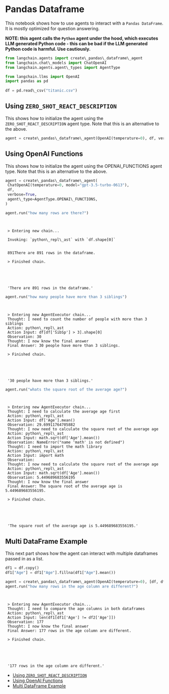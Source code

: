 # Pandas Dataframe

This notebook shows how to use agents to interact with a `Pandas DataFrame`. It is mostly optimized for question answering.

**NOTE: this agent calls the `Python` agent under the hood, which executes LLM generated Python code - this can be bad if the LLM generated Python code is harmful. Use cautiously.**

```python
from langchain.agents import create\_pandas\_dataframe\_agent  
from langchain.chat\_models import ChatOpenAI  
from langchain.agents.agent\_types import AgentType  

```

```python
from langchain.llms import OpenAI  
import pandas as pd  
  
df = pd.read\_csv("titanic.csv")  

```

## Using `ZERO_SHOT_REACT_DESCRIPTION`[​](#using-zero_shot_react_description "Direct link to using-zero_shot_react_description")

This shows how to initialize the agent using the `ZERO_SHOT_REACT_DESCRIPTION` agent type. Note that this is an alternative to the above.

```python
agent = create\_pandas\_dataframe\_agent(OpenAI(temperature=0), df, verbose=True)  

```

## Using OpenAI Functions[​](#using-openai-functions "Direct link to Using OpenAI Functions")

This shows how to initialize the agent using the OPENAI_FUNCTIONS agent type. Note that this is an alternative to the above.

```python
agent = create\_pandas\_dataframe\_agent(  
 ChatOpenAI(temperature=0, model="gpt-3.5-turbo-0613"),  
 df,  
 verbose=True,  
 agent\_type=AgentType.OPENAI\_FUNCTIONS,  
)  

```

```python
agent.run("how many rows are there?")  

```

```text
   
   
 > Entering new chain...  
   
 Invoking: `python\_repl\_ast` with `df.shape[0]`  
   
   
 891There are 891 rows in the dataframe.  
   
 > Finished chain.  
  
  
  
  
  
 'There are 891 rows in the dataframe.'  

```

```python
agent.run("how many people have more than 3 siblings")  

```

```text
   
   
 > Entering new AgentExecutor chain...  
 Thought: I need to count the number of people with more than 3 siblings  
 Action: python\_repl\_ast  
 Action Input: df[df['SibSp'] > 3].shape[0]  
 Observation: 30  
 Thought: I now know the final answer  
 Final Answer: 30 people have more than 3 siblings.  
   
 > Finished chain.  
  
  
  
  
  
 '30 people have more than 3 siblings.'  

```

```python
agent.run("whats the square root of the average age?")  

```

```text
   
   
 > Entering new AgentExecutor chain...  
 Thought: I need to calculate the average age first  
 Action: python\_repl\_ast  
 Action Input: df['Age'].mean()  
 Observation: 29.69911764705882  
 Thought: I now need to calculate the square root of the average age  
 Action: python\_repl\_ast  
 Action Input: math.sqrt(df['Age'].mean())  
 Observation: NameError("name 'math' is not defined")  
 Thought: I need to import the math library  
 Action: python\_repl\_ast  
 Action Input: import math  
 Observation:   
 Thought: I now need to calculate the square root of the average age  
 Action: python\_repl\_ast  
 Action Input: math.sqrt(df['Age'].mean())  
 Observation: 5.449689683556195  
 Thought: I now know the final answer  
 Final Answer: The square root of the average age is 5.449689683556195.  
   
 > Finished chain.  
  
  
  
  
  
 'The square root of the average age is 5.449689683556195.'  

```

## Multi DataFrame Example[​](#multi-dataframe-example "Direct link to Multi DataFrame Example")

This next part shows how the agent can interact with multiple dataframes passed in as a list.

```python
df1 = df.copy()  
df1["Age"] = df1["Age"].fillna(df1["Age"].mean())  

```

```python
agent = create\_pandas\_dataframe\_agent(OpenAI(temperature=0), [df, df1], verbose=True)  
agent.run("how many rows in the age column are different?")  

```

```text
   
   
 > Entering new AgentExecutor chain...  
 Thought: I need to compare the age columns in both dataframes  
 Action: python\_repl\_ast  
 Action Input: len(df1[df1['Age'] != df2['Age']])  
 Observation: 177  
 Thought: I now know the final answer  
 Final Answer: 177 rows in the age column are different.  
   
 > Finished chain.  
  
  
  
  
  
 '177 rows in the age column are different.'  

```

- [Using `ZERO_SHOT_REACT_DESCRIPTION`](#using-zero_shot_react_description)
- [Using OpenAI Functions](#using-openai-functions)
- [Multi DataFrame Example](#multi-dataframe-example)
